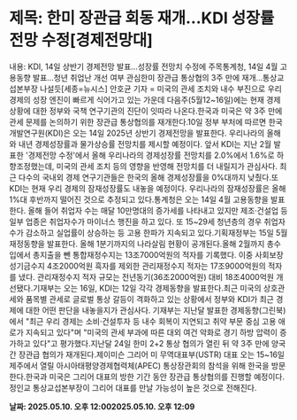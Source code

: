 # **제목: 한미 장관급 회동 재개…KDI 성장률 전망 수정[경제전망대]**

  내용: KDI, 14일 상반기 경제전망 발표…성장률 전망치 수정에 주목통계청, 14일 4월 고용동향 발표…청년 취업난 개선 여부 관심한미 장관급 통상협의 3주 만에 재개…통상교섭본부장 나설듯[세종=뉴시스] 안호균 기자 = 미국의 관세 조치와 내수 부진으로 우리 경제의 성장 엔진이 빠르게 식어가고 있는 가운데 다음주(5월12~16일)에는 현재 경제 상황에 대한 정부와 국책 연구기관의 진단이 잇따라 나온다.한국과 미국은 약 3주 만에 관세 문제를 논의하기 위한 장관급 통상협의를 재개한다.10일 정부 부처에 따르면 한국개발연구원(KDI)은 오는 14일 2025년 상반기 경제전망을 발표한다. 우리나라의 올해와 내년 경제성장률과 물가상승률 전망치를 제시할 예정이다. 앞서 KDI는 지난 2월 발표한 '경제전망 수정'에서 올해 우리나라의 경제성장률 전망치를 2.0%에서 1.6%로 하향조정했는데, 미국의 관세 조치 등의 영향을 반영해 전망치를 더 내릴지가 관심사다. 최근 다수의 국내외 경제 연구기관들은 한국의 올해 경제성장률을 0%대까지 낮췄다.또 KDI는 현재 우리 경제의 잠재성장률도 내놓을 예정이다. 우리나라의 잠재성장률은 올해 1%대 후반까지 떨어진 것으로 추정되고 있다.통계청은 오는 14일 4월 고용동향을 발표한다. 올해 들어 취업자 수는 매달 10만명대의 증가세를 나타내고 있지만 제조·건설업 등 일부 업종은 취업자수가 마이너스 행진을 하고 있다. 또 15~29세 청년층의 경우 취업자 수가 감소하고 실업률이 상승하는 등 고용 한파가 지속되고 있다.기획재정부는 15일 5월 재정동향을 발표한다. 올해 1분기까지의 나라살림 현황이 공개된다.올해 2월까지  총수입에서 총지출을 뺀 통합재정수지는 13조7000억원의 적자를 기록했다. 이중 사회보장성기금수지 4조2000억원 흑자를 제외한 관리재정수지 적자는 17조9000억원의 적자를 냈다. 관리재정수지 적자 규모는 전년동기(36조2000억원) 대비 18조4000억원 개선됐다.기재부는 오는 16일, KDI는 12일 각각 경제동향을 발표한다.최근 미국의 상호관세와 품목별 관세로 글로벌 통상 갈등이 격화하고 있는 상황에서 정부와 KDI가 최근 경제에 대한 어떤 판단을 내놓을지가 관심사다. 기재부는 지난달 발표한 경제동향(그린북)에서 "최근 우리 경제는 소비·건설투자 등 내수 회복이 지연되고 취약 부문 중심 고용 애로가 지속되고 있다"며 "미국의 관세 부과에 따른 대외 여건 악화로 경기 하방 압력이 증가하고 있다"고 평가했다.지난달 24일 한미 2+2 통상 협의가 열린 뒤 약 3주 만에 양국간 장관급 협의가 재개된다.제이미슨 그리어 미 무역대표부(USTR) 대표 오는 15~16일 제주에서 열릴 아시아태평양경제협력체(APEC) 통상장관회의 참석을 위해 한국을 방문한다.한국과 미국은 그리어 대표의 방한 기간 동안 장관급 통상협의를 진행할 예정이다. 정인교 통상교섭본부장이 그리어 대표를 만날 가능성이 높은 것으로 전해진다.

  **날짜: 2025.05.10. 오후 12:002025.05.10. 오후 12:09**
